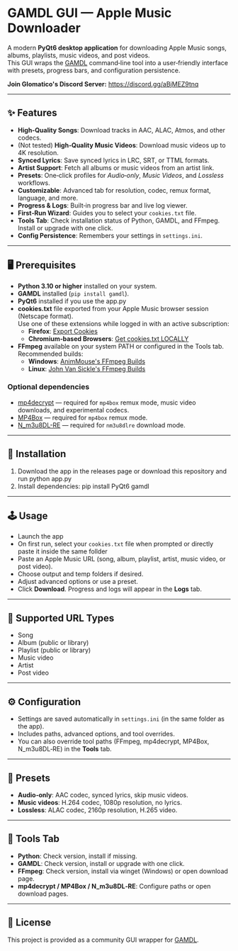 # GAMDL GUI — Apple Music Downloader

A modern **PyQt6 desktop application** for downloading Apple Music songs, albums, playlists, music videos, and post videos.  
This GUI wraps the [GAMDL](https://github.com/glomatico/gamdl) command‑line tool into a user‑friendly interface with presets, progress bars, and configuration persistence.

**Join Glomatico's Discord Server:** <https://discord.gg/aBjMEZ9tnq>

---

## ✨ Features

- **High‑Quality Songs**: Download tracks in AAC, ALAC, Atmos, and other codecs.
- (Not tested) **High‑Quality Music Videos**: Download music videos up to 4K resolution.
- **Synced Lyrics**: Save synced lyrics in LRC, SRT, or TTML formats.
- **Artist Support**: Fetch all albums or music videos from an artist link.
- **Presets**: One‑click profiles for *Audio‑only*, *Music Videos*, and *Lossless* workflows.
- **Customizable**: Advanced tab for resolution, codec, remux format, language, and more.
- **Progress & Logs**: Built‑in progress bar and live log viewer.
- **First‑Run Wizard**: Guides you to select your `cookies.txt` file.
- **Tools Tab**: Check installation status of Python, GAMDL, and FFmpeg. Install or upgrade with one click.
- **Config Persistence**: Remembers your settings in `settings.ini`.

---

## 🖥️ Prerequisites

- **Python 3.10 or higher** installed on your system.
- **GAMDL** installed (`pip install gamdl`).
- **PyQt6** installed if you use the app.py
- **cookies.txt** file exported from your Apple Music browser session (Netscape format).  
  Use one of these extensions while logged in with an active subscription:
  - **Firefox**: [Export Cookies](https://addons.mozilla.org/addon/export-cookies-txt)
  - **Chromium‑based Browsers**: [Get cookies.txt LOCALLY](https://chromewebstore.google.com/detail/get-cookiestxt-locally/cclelndahbckbenkjhflpdbgdldlbecc)
- **FFmpeg** available on your system PATH or configured in the Tools tab.  
  Recommended builds:
  - **Windows**: [AnimMouse's FFmpeg Builds](https://github.com/AnimMouse/ffmpeg-stable-autobuild/releases)
  - **Linux**: [John Van Sickle's FFmpeg Builds](https://johnvansickle.com/ffmpeg/)

### Optional dependencies

- [mp4decrypt](https://www.bento4.com/downloads/) — required for `mp4box` remux mode, music video downloads, and experimental codecs.
- [MP4Box](https://gpac.io/downloads/gpac-nightly-builds/) — required for `mp4box` remux mode.
- [N_m3u8DL-RE](https://github.com/nilaoda/N_m3u8DL-RE/releases/latest) — required for `nm3u8dlre` download mode.

---

## 🚀 Installation

1. Download the app in the releases page or download this repository and run python app.py
2. Install dependencies: pip install PyQt6 gamdl

---

## 🕹️ Usage

- Launch the app
- On first run, select your `cookies.txt` file when prompted or directly paste it inside the same follder
- Paste an Apple Music URL (song, album, playlist, artist, music video, or post video).
- Choose output and temp folders if desired.
- Adjust advanced options or use a preset.
- Click **Download**. Progress and logs will appear in the **Logs** tab.

---

## 📂 Supported URL Types

- Song
- Album (public or library)
- Playlist (public or library)
- Music video
- Artist
- Post video

---

## ⚙️ Configuration

- Settings are saved automatically in `settings.ini` (in the same folder as the app).
- Includes paths, advanced options, and tool overrides.
- You can also override tool paths (FFmpeg, mp4decrypt, MP4Box, N_m3u8DL‑RE) in the **Tools** tab.

---

## 🧩 Presets

- **Audio‑only**: AAC codec, synced lyrics, skip music videos.
- **Music videos**: H.264 codec, 1080p resolution, no lyrics.
- **Lossless**: ALAC codec, 2160p resolution, H.265 video.

---

## 🔧 Tools Tab

- **Python**: Check version, install if missing.
- **GAMDL**: Check version, install or upgrade with one click.
- **FFmpeg**: Check version, install via winget (Windows) or open download page.
- **mp4decrypt / MP4Box / N_m3u8DL‑RE**: Configure paths or open download pages.

---

## 📜 License

This project is provided as a community GUI wrapper for [GAMDL](https://github.com/glomatico/gamdl).

